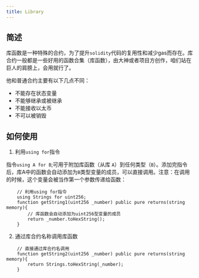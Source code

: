 ```yaml
---
title: Library
---
```


## 简述
库函数是一种特殊的合约，为了提升`solidity`代码的复用性和减少gas而存在。库合约一般都是一些好用的函数合集（库函数），由大神或者项目方创作，咱们站在巨人的肩膀上，会用就行了。

他和普通合约主要有以下几点不同：

- 不能存在状态变量
- 不能够继承或被继承
- 不能接收以太币
- 不可以被销毁


## 如何使用
1. 利用`using for`指令

指令`using A for B`;可用于附加库函数（从库 `A`）到任何类型（`B`）。添加完指令后，库A中的函数会自动添加为`B`类型变量的成员，可以直接调用。注意：在调用的时候，这个变量会被当作第一个参数传递给函数：

```solidity
    // 利用using for指令
    using Strings for uint256;
    function getString1(uint256 _number) public pure returns(string memory){
        // 库函数会自动添加为uint256型变量的成员
        return _number.toHexString();
    }
```

2. 通过库合约名称调用库函数

```solidity
    // 直接通过库合约名调用
    function getString2(uint256 _number) public pure returns(string memory){
        return Strings.toHexString(_number);
    }
```

